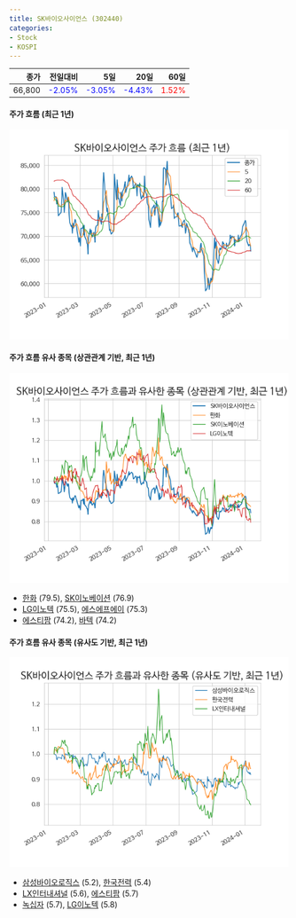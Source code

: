 ```yaml
---
title: SK바이오사이언스 (302440)
categories:
- Stock
- KOSPI
---
```


|종가|전일대비|5일|20일|60일|
|---:|-------:|--:|---:|---:|
|66,800|<span style="color: blue">-2.05%</span>|<span style="color: blue">-3.05%</span>|<span style="color: blue">-4.43%</span>|<span style="color: red">1.52%</span>|

<!-- more -->

#### 주가 흐름 (최근 1년)
![302440](/assets/images/stock/302440.png)


#### 주가 흐름 유사 종목 (상관관계 기반, 최근 1년)
![302440](/assets/images/stock/302440_corr.png)
- [한화](/000880/) (79.5), [SK이노베이션](/096770/) (76.9)
- [LG이노텍](/011070/) (75.5), [에스에프에이](/056190/) (75.3)
- [에스티팜](/237690/) (74.2), [바텍](/043150/) (74.2)


#### 주가 흐름 유사 종목 (유사도 기반, 최근 1년)
![302440](/assets/images/stock/302440_sim.png)
- [삼성바이오로직스](/207940/) (5.2), [한국전력](/015760/) (5.4)
- [LX인터내셔널](/001120/) (5.6), [에스티팜](/237690/) (5.7)
- [녹십자](/006280/) (5.7), [LG이노텍](/011070/) (5.8)